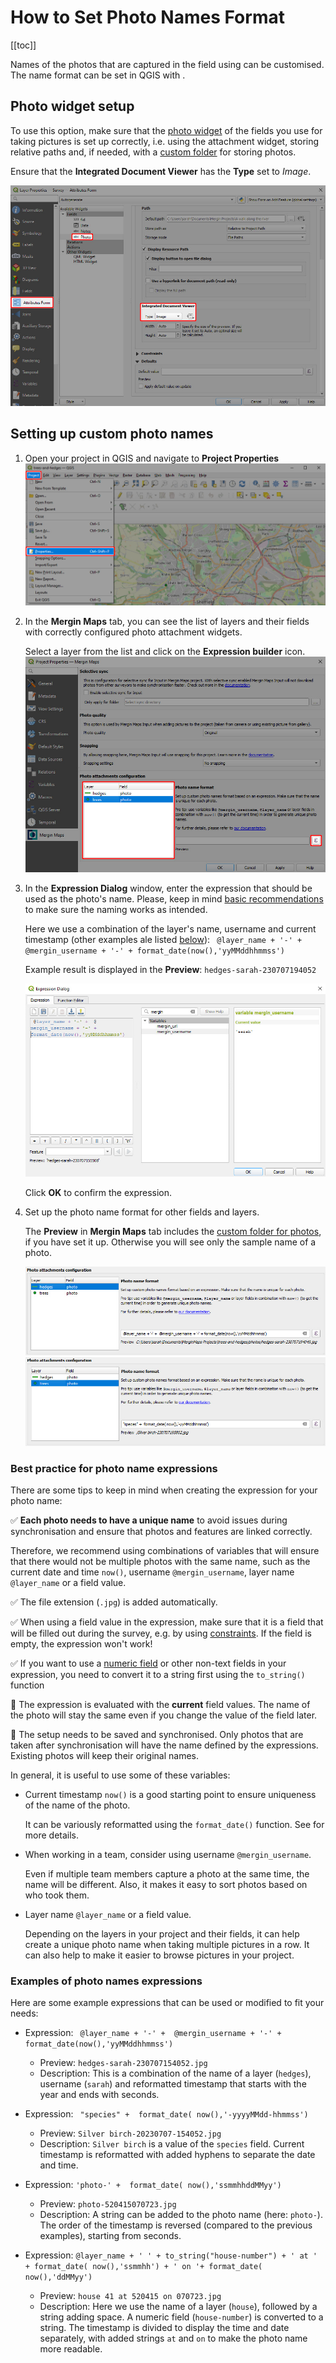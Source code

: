 # How to Set Photo Names Format
<SinceBadge type="Plugin" version="2023.2.0" /> <SinceBadge type="App" version="v2.2.0" />

[[toc]]

Names of the photos that are captured in the field using <MobileAppName /> can be customised. The name format can be set in QGIS with <QGISPluginName />. 

## Photo widget setup
To use this option, make sure that the [photo widget](../../layer/settingup_forms_photo/#attachment-widget-in-qgis) of the fields you use for taking pictures is set up correctly, i.e. using the attachment widget, storing relative paths and, if needed, with a [custom folder](../../layer/settingup_forms_photo/#how-to-set-up-a-custom-folder-for-storing-photos) for storing photos. 

Ensure that the **Integrated Document Viewer** has the **Type** set to *Image*.

![QGIS Layer Properties Integrated Document Viewer](../../layer/qgis-doc-viewer.jpg "QGIS Layer Properties Integrated Document Viewer")

## Setting up custom photo names
1. Open your <MainPlatformNameLink /> project in QGIS and navigate to **Project Properties**
   ![QGIS Project Properties](../qgis-project-properties.jpg "QGIS Project Properties")

2. In the **Mergin Maps** tab, you can see the list of layers and their fields with correctly configured photo attachment widgets.

   Select a layer from the list and click on the **Expression builder** icon.
   ![Mergin Maps Plugin Custom photo name setup](./plugin-photo-name-available-layers.jpg "Mergin Maps Plugin Custom photo name setup")
 
3. In the **Expression Dialog** window, enter the expression that should be used as the photo's name. Please, keep in mind [basic recommendations](#best-practice-for-photo-name-expressions) to make sure the naming works as intended.

   Here we use a combination of the layer's name, <MainPlatformName /> username and current timestamp (other examples ale listed [below](#examples-of-photo-names-expressions)): 
   ` @layer_name + '-' +  @mergin_username + '-' + format_date(now(),'yyMMddhhmmss')`
   
   Example result is displayed in the **Preview**: `hedges-sarah-230707194052`
   
   ![QGIS Expression for custom photo name](./plugin-photo-name-expression-builder.jpg "QGIS Expression for custom photo name")
   
   Click **OK** to confirm the expression.

4. Set up the photo name format for other fields and layers. 

   The **Preview** in **Mergin Maps** tab includes the [custom folder for photos](../../layer/settingup_forms_photo/#how-to-set-up-a-custom-folder-for-storing-photos), if you have set it up. Otherwise you will see only the sample name of a photo.
  
   ![Mergin Maps Plugin photo name setup with custom folder](./plugin-photo-name-format-folder.jpg "Mergin Maps Plugin photo name setup with custom folder")  
   ![Mergin Maps Plugin Custom photo name setup without custom folder](./plugin-photo-name-format.jpg "Mergin Maps Plugin Custom photo name setup without custom folder")

### Best practice for photo name expressions
There are some tips to keep in mind when creating the expression for your photo name:

:white_check_mark: **Each photo needs to have a unique name** to avoid issues during synchronisation and ensure that photos and features are linked correctly.

Therefore, we recommend using combinations of variables that will ensure that there would not be multiple photos with the same name, such as the current date and time `now()`, <MainPlatformName /> username `@mergin_username`, layer name `@layer_name` or a field value.

:white_check_mark: The file extension (`.jpg`) is added automatically.

:white_check_mark: When using a field value in the expression, make sure that it is a field that will be filled out during the survey, e.g. by using [constraints](../../layer/settingup_forms_settings/#constraints). If the field is empty, the expression won't work!

:white_check_mark: If you want to use a [numeric field](../../layer/settingup_forms/#numbers) or other non-text fields in your expression, you need to convert it to a string first using the `to_string()` function

:no_entry_sign: The expression is evaluated with the **current** field values. The name of the photo will stay the same even if you change the value of the field later.

:no_entry_sign: The setup needs to be saved and synchronised. Only photos that are taken after synchronisation will have the name defined by the expressions. Existing photos will keep their original names.
   
In general, it is useful to use some of these variables:
- Current timestamp `now()` is a good starting point to ensure uniqueness of the name of the photo. 

  It can be variously reformatted using the `format_date()` function. See <QGISHelp ver="latest" link="/user_manual/expressions/functions_list.html#format-date" text="See QGIS User manual" /> for more details.
  
- When working in a team, consider using <MainPlatformName /> username `@mergin_username`.
  
  Even if multiple team members capture a photo at the same time, the name will be different. Also, it makes it easy to sort photos based on who took them. 

- Layer name `@layer_name` or a field value.
  
  Depending on the layers in your project and their fields, it can help create a unique photo name when taking multiple pictures in a row. It can also help to make it easier to browse pictures in your <MainPlatformNameLink /> project.


### Examples of photo names expressions
Here are some example expressions that can be used or modified to fit your needs:

- Expression: ` @layer_name + '-' +  @mergin_username + '-' + format_date(now(),'yyMMddhhmmss')`
   - Preview: `hedges-sarah-230707154052.jpg`
   - Description: This is a combination of the name of a layer (`hedges`), <MainPlatformName /> username (`sarah`) and reformatted timestamp that starts with the year and ends with seconds.

- Expression: ` "species" +  format_date( now(),'-yyyyMMdd-hhmmss')`
   - Preview: `Silver birch-20230707-154052.jpg`
   - Description: `Silver birch` is a value of the `species` field. Current timestamp is reformatted with added hyphens to separate the date and time.

- Expression: `'photo-' +  format_date( now(),'ssmmhhddMMyy')`
   - Preview: `photo-520415070723.jpg`
   - Description: A string can be added to the photo name (here: `photo-`). The order of the timestamp is reversed (compared to the previous examples), starting from seconds.

- Expression: `@layer_name + ' ' + to_string("house-number") + ' at ' + format_date( now(),'ssmmhh') + ' on '+ format_date( now(),'ddMMyy')`
   - Preview: `house 41 at 520415 on 070723.jpg`
   - Description: Here we use the name of a layer (`house`), followed by a string adding space. A numeric field (`house-number`) is converted to a string. The timestamp is divided to display the time and date separately, with added strings `at` and `on` to make the photo name more readable.
